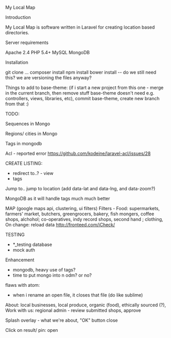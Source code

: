 My Local Map

Introduction

My Local Map is software written in Laravel for creating location based directories.

Server requirements

Apache 2.4
PHP 5.4+
MySQL
MongoDB

Installation

git clone ...
composer install
npm install
bower install -- do we still need this? we are versioning the files anyway?






Things to add to base-theme: (if i start a new project from this one - merge in the current branch, then remove stuff base-theme doesn't need e.g. controllers, views, libraries, etc), commit base-theme, create new branch from that :)

TODO:

Sequences in Mongo

Regions/ cities in Mongo

Tags in mongodb

Acl - reported error
https://github.com/kodeine/laravel-acl/issues/28

CREATE LISTING:
- redirect to..? - view
- tags


Jump to.. jump to location (add data-lat and data-lng, and data-zoom?)

MongoDB as it will handle tags much much better

MAP (google maps api, clustering, ui filters)
Filters - Food: supermarkets, farmers' market, butchers, greengrocers, bakery, fish mongers, coffee shops, alchohol; co-operatives, indy record shops, second hand ; clothing,
On change: reload data
http://fronteed.com/iCheck/

TESTING
- *_testing database
- mock auth


Enhancement
- mongodb, heavy use of tags?
- time to put mongo into n odm? or no?





flaws with atom:
- when i rename an open file, it closes that file (do like sublime)



About: local businesses, local produce, organic (food), ethically sourced (?),
Work with us: regional admin - review submitted shops, approve

Splash overlay - what we're about, "OK" button close



Click on result/ pin: open
